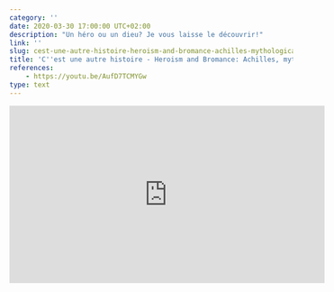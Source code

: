 ```yaml
---
category: ''
date: 2020-03-30 17:00:00 UTC+02:00
description: "Un héro ou un dieu? Je vous laisse le découvrir!"
link: ''
slug: cest-une-autre-histoire-heroism-and-bromance-achilles-mythological-makeover
title: 'C''est une autre histoire - Heroism and Bromance: Achilles, mythological makeover'
references:
    - https://youtu.be/AufD7TCMYGw
type: text
---
```


<iframe width="560" height="315" src="https://www.youtube-nocookie.com/embed/AufD7TCMYGw" frameborder="0" allow="accelerometer; autoplay; encrypted-media; gyroscope; picture-in-picture" allowfullscreen></iframe>

